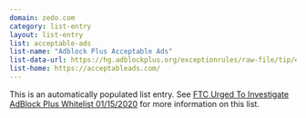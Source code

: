```yaml
---
domain: zedo.com
category: list-entry
layout: list-entry
list: acceptable-ads
list-name: "Adblock Plus Acceptable Ads"
list-data-url: https://hg.adblockplus.org/exceptionrules/raw-file/tip/exceptionrules/exceptionrules.txt
list-home: https://acceptableads.com/
---
```


This is an automatically populated list entry.  See [FTC Urged To Investigate AdBlock Plus Whitelist
01/15/2020](https://www.mediapost.com/publications/article/345686/ftc-urged-to-investigate-adblock-plus-whitelist.html)
for more information on this list.

